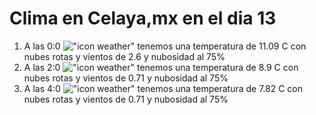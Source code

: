 # Clima en Celaya,mx en el dia 13

1. A las 0:0 !["icon weather"](http://openweathermap.org/img/w/04n.png) tenemos una temperatura de 11.09 C con nubes rotas y  vientos de 2.6 y nubosidad al 75%
1. A las 2:0 !["icon weather"](http://openweathermap.org/img/w/04n.png) tenemos una temperatura de 8.9 C con nubes rotas y  vientos de 0.71 y nubosidad al 75%
1. A las 4:0 !["icon weather"](http://openweathermap.org/img/w/04n.png) tenemos una temperatura de 7.82 C con nubes rotas y  vientos de 0.71 y nubosidad al 75%
